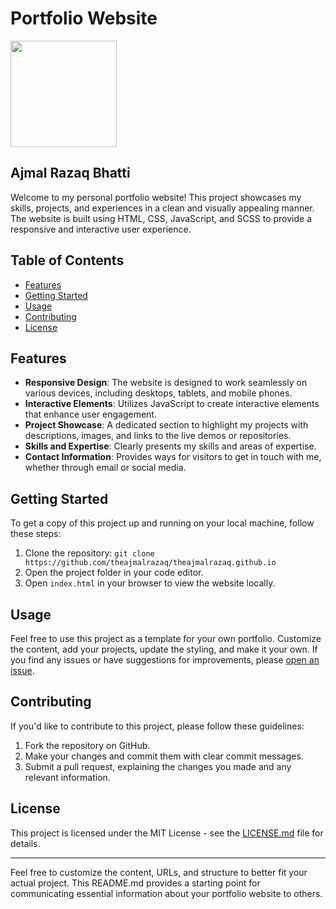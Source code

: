 
# Portfolio Website

<img src="https://theajmalrazaq.github.io/assest/ajmal.svg" height="170px"/>

## Ajmal Razaq Bhatti

Welcome to my personal portfolio website! This project showcases my skills, projects, and experiences in a clean and visually appealing manner. The website is built using HTML, CSS, JavaScript, and SCSS to provide a responsive and interactive user experience.

## Table of Contents

- [Features](#features)
- [Getting Started](#getting-started)
- [Usage](#usage)
- [Contributing](#contributing)
- [License](#license)

## Features

- **Responsive Design**: The website is designed to work seamlessly on various devices, including desktops, tablets, and mobile phones.
- **Interactive Elements**: Utilizes JavaScript to create interactive elements that enhance user engagement.
- **Project Showcase**: A dedicated section to highlight my projects with descriptions, images, and links to the live demos or repositories.
- **Skills and Expertise**: Clearly presents my skills and areas of expertise.
- **Contact Information**: Provides ways for visitors to get in touch with me, whether through email or social media.

## Getting Started

To get a copy of this project up and running on your local machine, follow these steps:

1. Clone the repository: `git clone https://github.com/theajmalrazaq/theajmalrazaq.github.io`
2. Open the project folder in your code editor.
3. Open `index.html` in your browser to view the website locally.

## Usage

Feel free to use this project as a template for your own portfolio. Customize the content, add your projects, update the styling, and make it your own. If you find any issues or have suggestions for improvements, please [open an issue](https://github.com/your-username/your-portfolio/issues).

## Contributing

If you'd like to contribute to this project, please follow these guidelines:

1. Fork the repository on GitHub.
2. Make your changes and commit them with clear commit messages.
3. Submit a pull request, explaining the changes you made and any relevant information.

## License

This project is licensed under the MIT License - see the [LICENSE.md](LICENSE.md) file for details.

---

Feel free to customize the content, URLs, and structure to better fit your actual project. This README.md provides a starting point for communicating essential information about your portfolio website to others.
